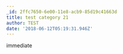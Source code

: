```yaml
---
_id: 2ffc7650-6e00-11e8-acb9-85d19c41663d
title: test category 21
author: TEST
date: '2018-06-12T05:19:31.946Z'
---
```

immediate
